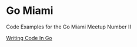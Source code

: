 Go Miami
=======

Code Examples for the Go Miami Meetup Number II

[Writing Code In Go](http://www.meetup.com/Go-Miami/events/143988102/)
